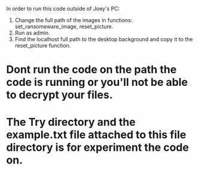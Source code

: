 In order to run this code outside of Joey's PC:
1. Change the full path of the images in functions: set_ransomeware_image, reset_picture.
2. Run as admin.
3. Find the localhost full path to the desktop background and copy it to the reset_picture function.

# Dont run the code on the path the code is running or you'll not be able to decrypt your files.
# The Try directory and the example.txt file attached to this file directory is for experiment the code on.
